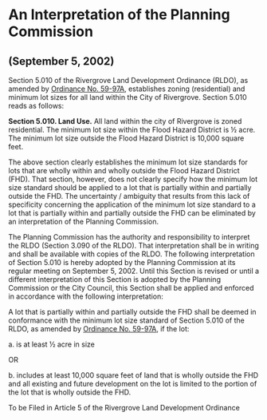 # An Interpretation of the Planning Commission

## (September 5, 2002)

Section 5.010 of the Rivergrove Land Development Ordinance (RLDO), as amended by [Ordinance No. 59-97A](../ordinances/1998-Ord-59-97A-Land-Development-Amendment.md), establishes zoning (residential) and minimum lot sizes for all land within the City of Rivergrove. Section 5.010 reads as follows:

**Section 5.010. Land Use.** All land within the city of Rivergrove is zoned residential. The minimum lot size within the Flood Hazard District is ½ acre. The minimum lot size outside the Flood Hazard District is 10,000 square feet.

The above section clearly establishes the minimum lot size standards for lots that are wholly within and wholly outside the Flood Hazard District (FHD). That section, however, does not clearly specify how the minimum lot size standard should be applied to a lot that is partially within and partially outside the FHD. The uncertainty / ambiguity that results from this lack of specificity concerning the application of the minimum lot size standard to a lot that is partially within and partially outside the FHD can be eliminated by an interpretation of the Planning Commission.

The Planning Commission has the authority and responsibility to interpret the RLDO (Section 3.090 of the RLDO). That interpretation shall be in writing and shall be available with copies of the RLDO. The following interpretation of Section 5.010 is hereby adopted by the Planning Commission at its regular meeting on September 5, 2002. Until this Section is revised or until a different interpretation of this Section is adopted by the Planning Commission or the City Council, this Section shall be applied and enforced in accordance with the following interpretation:

A lot that is partially within and partially outside the FHD shall be deemed in conformance with the minimum lot size standard of Section 5.010 of the RLDO, as amended by [Ordinance No. 59-97A](../ordinances/1998-Ord-59-97A-Land-Development-Amendment.md), if the lot:

a. is at least ½ acre in size

OR

b. includes at least 10,000 square feet of land that is wholly outside the FHD and all existing and future development on the lot is limited to the portion of the lot that is wholly outside the FHD.

To be Filed in Article 5 of the Rivergrove Land Development Ordinance
